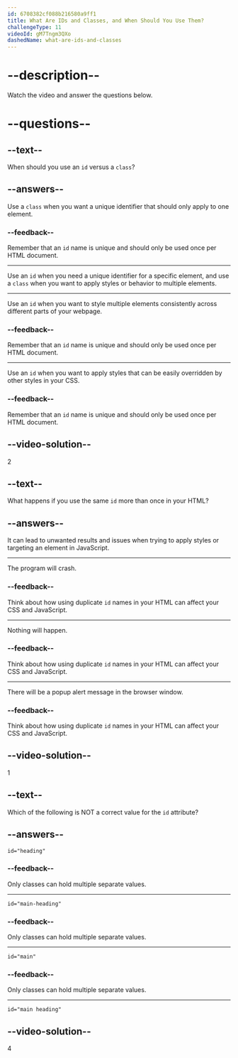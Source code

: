 ```yaml
---
id: 6708382cf088b216580a9ff1
title: What Are IDs and Classes, and When Should You Use Them?
challengeType: 11
videoId: gM7Tngm3QXo
dashedName: what-are-ids-and-classes
---
```


# --description--

Watch the video and answer the questions below.

# --questions--

## --text--

When should you use an `id` versus a `class`?

## --answers--

Use a `class` when you want a unique identifier that should only apply to one element.

### --feedback--

Remember that an `id` name is unique and should only be used once per HTML document.

---

Use an `id` when you need a unique identifier for a specific element, and use a `class` when you want to apply styles or behavior to multiple elements.

---

Use an `id` when you want to style multiple elements consistently across different parts of your webpage.

### --feedback--

Remember that an `id` name is unique and should only be used once per HTML document.

---

Use an `id` when you want to apply styles that can be easily overridden by other styles in your CSS.

### --feedback--

Remember that an `id` name is unique and should only be used once per HTML document.

## --video-solution--

2

## --text--

What happens if you use the same `id` more than once in your HTML?

## --answers--

It can lead to unwanted results and issues when trying to apply styles or targeting an element in JavaScript.

---

The program will crash.

### --feedback--

Think about how using duplicate `id` names in your HTML can affect your CSS and JavaScript.

---

Nothing will happen.

### --feedback--

Think about how using duplicate `id` names in your HTML can affect your CSS and JavaScript.

---

There will be a popup alert message in the browser window.

### --feedback--

Think about how using duplicate `id` names in your HTML can affect your CSS and JavaScript.

## --video-solution--

1

## --text--

Which of the following is NOT a correct value for the `id` attribute?

## --answers--

`id="heading"`

### --feedback--

Only classes can hold multiple separate values. 

---

`id="main-heading"`

### --feedback--

Only classes can hold multiple separate values. 

---

`id="main"`

### --feedback--

Only classes can hold multiple separate values. 

---

`id="main heading"`

## --video-solution--

4
